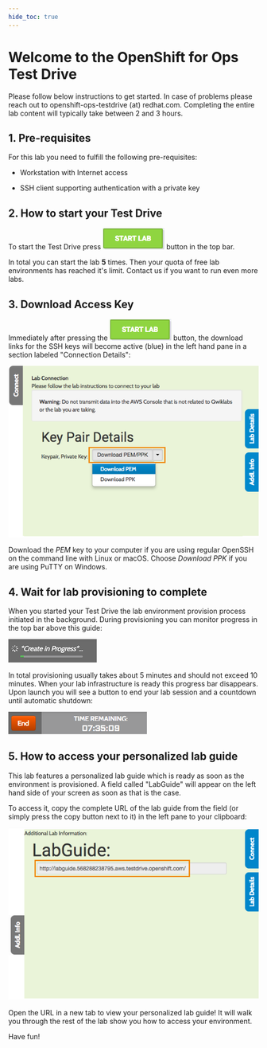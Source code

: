 ```yaml
---
hide_toc: true
---
```


# Welcome to the OpenShift for Ops Test Drive

Please follow below instructions to get started. In case of problems please reach out to openshift-ops-testdrive (at) redhat.com.
Completing the entire lab content will typically take between 2 and 3 hours.


## 1. Pre-requisites

For this lab you need to fulfill the following pre-requisites:

- Workstation with Internet access

- SSH client supporting authentication with a private key

## 2. How to start your Test Drive

To start the Test Drive press ![START button](img/qwiklab-start-button.png) button in the top bar.

In total you can start the lab **5** times. Then your quota of free lab environments has reached it's limit. Contact us if you want to run even more labs.

## 3. Download Access Key

Immediately after pressing the ![START button](img/qwiklab-start-button.png) button, the download links for the SSH keys will become active (blue) in the left hand pane in a section labeled "Connection Details":

![Download SSH access keys](img/qwiklab-pem-key.png)

Download the *PEM* key to your computer if you are using regular OpenSSH on the command line with Linux or macOS. Choose *Download PPK* if you are using PuTTY on Windows.

## 4. Wait for lab provisioning to complete

When you started your Test Drive the lab environment provision process initiated in the background. During provisioning you can monitor progress in the top bar above this guide:

![Monitoring Lab Provisioning Progress](img/qwiklab-progress-bar.png)

In total provisioning usually takes about 5 minutes and should not exceed 10 minutes.
When your lab infrastructure is ready this progress bar disappears. Upon launch you will see a button to end your lab session and a countdown until automatic shutdown:

![Lab timer](img/qwiklab-end-button.png)

## 5. How to access your personalized lab guide

This lab features a personalized lab guide which is ready as soon as the environment is provisioned. A field called "LabGuide" will appear on the left hand side of your screen as soon as that is the case.

To access it, copy the complete URL of the lab guide from the field (or simply press the copy button next to it) in the left pane to your clipboard:

![Accessing the lab guide](img/qwiklab-labguide-url.png)

Open the URL in a new tab to view your personalized lab guide!
It will walk you through the rest of the lab show you how to access your environment.

Have fun!

